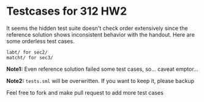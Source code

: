 # Testcases for 312 HW2

It seems the hidden test suite doesn't check order extensively since the
reference solution shows inconsistent behavior with the handout. Here are some
orderless test cases.

    labt/ for sec2/
    matcht/ for sec3/

**Note1:** Even reference solution failed some test cases, so... caveat
emptor...

**Note2:** `tests.sml` will be overwritten. If you want to keep it, please backup

Feel free to fork and make pull request to add more test cases
